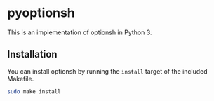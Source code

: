 # pyoptionsh

This is an implementation of optionsh in Python 3.

## Installation

You can install optionsh by running the `install` target of the included Makefile.

```bash
sudo make install
```